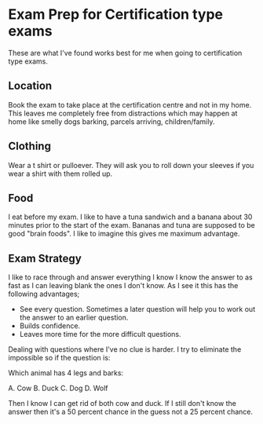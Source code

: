 # Exam Prep for Certification type exams
These are what I've found works best for me when going to certification type exams.

## Location
Book the exam to take place at the certification centre and not in my home. This leaves me completely free from distractions which may happen at home like smelly dogs barking, parcels arriving, children/family.

## Clothing
Wear a t shirt or pulloever. They will ask you to roll down your sleeves if you wear a shirt with them rolled up.

## Food
I eat before my exam. I like to have a tuna sandwich and a banana about 30 minutes prior to the start of the exam. Bananas and tuna are supposed to be good "brain foods". I like to imagine this gives me maximum advantage.

## Exam Strategy
I like to race through and answer everything I know I know the answer to as fast as I can leaving blank the ones I don't know. As I see it this has the following advantages;

- See every question. Sometimes a later question will help you to work out the answer to an earlier question.
- Builds confidence.
- Leaves more time for the more difficult questions.

Dealing with questions where I've no clue is harder. I try to eliminate the impossible so if the question is:

Which animal has 4 legs and barks:

A. Cow
B. Duck
C. Dog
D. Wolf

Then I know I can get rid of both cow and duck. If I still don't know the answer then it's a 50 percent chance in the guess not a 25 percent chance.
